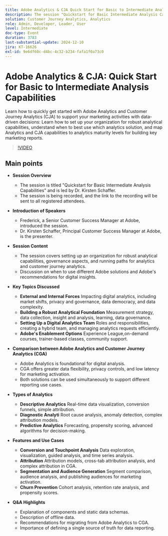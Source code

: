```yaml
---
title: Adobe Analytics & CJA Quick Start for Basic to Intermediate Analysis Capabilities
description: The session "Quickstart for Basic Intermediate Analysis Capabilities," led by Dr. Kirsten Schaffer, covered setting up robust analytical capabilities, governance, and analytics paths, comparing Adobe Analytics and Customer Journey Analytics, discussing types of analytics, and emphasizing the importance of a single source of truth for data reporting.
solution: Customer Journey Analytics, Analytics
role: Admin, Developer, Leader, User
level: Intermediate
doc-type: Event
duration: 3783
last-substantial-update: 2024-12-10
jira: KT-16626
exl-id: 9e6df60c-d4bc-4c32-b234-fafa1f0a73c0
---
```

# Adobe Analytics & CJA: Quick Start for Basic to Intermediate Analysis Capabilities

Learn how to quickly get started with Adobe Analytics and Customer Journey Analytics (CJA) to support your marketing activities with data-driven decisions: Learn how to set up your organization for robust analytical capabilities, understand when to best use which analytics solution, and map Analytics and CJA capabilities to analytics maturity levels for building key marketing reports.

>[!VIDEO](https://video.tv.adobe.com/v/3440933/?learn=on&enablevpops)

## Main points

* **Session Overview**
  * The session is titled "Quickstart for Basic Intermediate Analysis Capabilities" and is led by Dr. Kirsten Schaffer.
  * The session is being recorded, and the link to the recording will be sent to all registered attendees.

* **Introduction of Speakers**
  * Frederick, a Senior Customer Success Manager at Adobe, introduced the session.
  * Dr. Kirsten Schaffer, Principal Customer Success Manager at Adobe, is the presenter.

* **Session Content**
  * The session covers setting up an organization for robust analytical capabilities, governance aspects, and running paths for analytics and customer journey analytics.
  * Discussion on when to use different Adobe solutions and Adobe's recommendations for digital insights.

* **Key Topics Discussed**
  * **External and Internal Forces** Impacting digital analytics, including market shifts, privacy and governance, data democracy, and data complexity.
  * **Building a Robust Analytical Foundation** Measurement strategy, data collection, insight and analysis, learning, data governance.
  * **Setting Up a Digital Analytics Team** Roles and responsibilities, creating a hybrid team, and managing analytics requests efficiently.
  * **Adobe's Enablement Options** Experience League,on-demand courses, trainer-based classes, community support.

* **Comparison between Adobe Analytics and Customer Journey Analytics (CGA)**
  * Adobe Analytics is foundational for digital analysis.
  * CGA offers greater data flexibility, privacy controls, and low latency for marketing activation.
  * Both solutions can be used simultaneously to support different reporting use cases.

* **Types of Analytics**
  * **Descriptive Analytics** Real-time data visualization, conversion funnels, simple attribution.
  * **Diagnostic Analyti** Root cause analysis, anomaly detection, complex attribution models.
  * **Predictive Analytics** Forecasting, propensity scoring, advanced algorithms for decision-making.

* **Features and Use Cases**
  * **Conversion and Touchpoint Analysis** Data exploration, visualization, guided analysis, and time series analysis.
  * **Attribution** Attribution models, cross-tab attribution analysis, and complex attribution in CGA.
  * **Segmentation and Audience Generation** Segment comparison, audience analysis, and publishing audiences for marketing activation.
  * **Churn Prevention** Cohort analysis, retention rate analysis, and propensity scores.

* **Q&A Highlights**
  * Explanation of components and static data schemas.
  * Description of offline data.
  * Recommendations for migrating from Adobe Analytics to CGA.
  * Importance of defining a single source of truth for data reporting.
